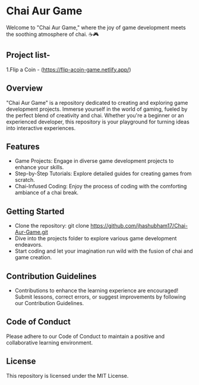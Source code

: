 
# Chai Aur Game

Welcome to "Chai Aur Game," where the joy of game development meets the soothing atmosphere of chai. ☕🎮


## Project list-


1.Flip a Coin - (https://flip-acoin-game.netlify.app/)

## Overview

"Chai Aur Game" is a repository dedicated to creating and exploring game development projects. Immerse yourself in the world of gaming, fueled by the perfect blend of creativity and chai. Whether you're a beginner or an experienced developer, this repository is your playground for turning ideas into interactive experiences.



## Features

- Game Projects: Engage in diverse game development projects to enhance your skills.
- Step-by-Step Tutorials: Explore detailed guides for creating games from scratch.
- Chai-Infused Coding: Enjoy the process of coding with the comforting ambiance of a chai break.
## Getting Started

- Clone the repository: git clone https://github.com/jhashubham17/Chai-Aur-Game.git
- Dive into the projects folder to explore various game development endeavors.
- Start coding and let your imagination run wild with the fusion of chai and game creation.
## Contribution Guidelines
 
 - Contributions to enhance the learning experience are encouraged! Submit lessons, correct errors, or suggest improvements by following our Contribution Guidelines.
## Code of Conduct

Please adhere to our Code of Conduct to maintain a positive and collaborative learning environment.


## License

This repository is licensed under the MIT License.

